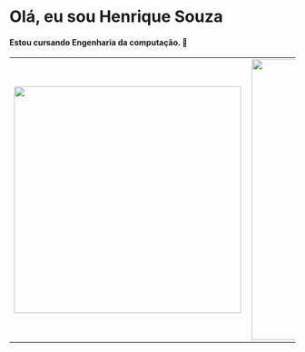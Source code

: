 # Olá, eu sou Henrique Souza 

#### Estou cursando Engenharia da computação. 🤔

<center>
<table>
    <tr>
        <td><img width="400px" align="left" src="https://github-readme-stats.vercel.app/api/top-langs/?username=duows&hide=html&layout=compact&theme=buefy" /></td>
        <td><img width="495px" align="left" src="https://github-readme-stats.vercel.app/api?username=duows&theme=buefy"/></td>
    </tr>   
</table>
</center> 
